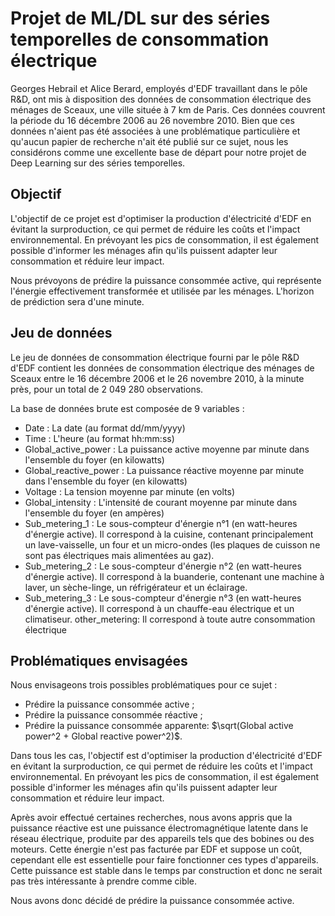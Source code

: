 # Projet de ML/DL sur des séries temporelles de consommation électrique

Georges Hebrail et Alice Berard, employés d'EDF travaillant dans le pôle R&D, ont mis à disposition des données de consommation électrique des ménages de Sceaux, une ville située à 7 km de Paris. Ces données couvrent la période du 16 décembre 2006 au 26 novembre 2010. Bien que ces données n'aient pas été associées à une problématique particulière et qu'aucun papier de recherche n'ait été publié sur ce sujet, nous les considérons comme une excellente base de départ pour notre projet de Deep Learning sur des séries temporelles.

## Objectif
L'objectif de ce projet est d'optimiser la production d'électricité d'EDF en évitant la surproduction, ce qui permet de réduire les coûts et l'impact environnemental. En prévoyant les pics de consommation, il est également possible d'informer les ménages afin qu'ils puissent adapter leur consommation et réduire leur impact.

Nous prévoyons de prédire la puissance consommée active, qui représente l'énergie effectivement transformée et utilisée par les ménages. L'horizon de prédiction sera d'une minute.

## Jeu de données
Le jeu de données de consommation électrique fourni par le pôle R&D d'EDF contient les données de consommation électrique des ménages de Sceaux entre le 16 décembre 2006 et le 26 novembre 2010, à la minute près, pour un total de 2 049 280 observations.

La base de données brute est composée de 9 variables :

- Date : La date (au format dd/mm/yyyy)
- Time : L'heure (au format hh:mm:ss)
- Global_active_power : La puissance active moyenne par minute dans l'ensemble du foyer (en kilowatts)
- Global_reactive_power : La puissance réactive moyenne par minute dans l'ensemble du foyer (en kilowatts)
- Voltage : La tension moyenne par minute (en volts)
- Global_intensity : L'intensité de courant moyenne par minute dans l'ensemble du foyer (en ampères)
- Sub_metering_1 : Le sous-compteur d'énergie n°1 (en watt-heures d'énergie active). Il correspond à la cuisine, contenant principalement un lave-vaisselle, un four et un micro-ondes (les plaques de cuisson ne sont pas électriques mais alimentées au gaz).
- Sub_metering_2 : Le sous-compteur d'énergie n°2 (en watt-heures d'énergie active). Il correspond à la buanderie, contenant une machine à laver, un sèche-linge, un réfrigérateur et un éclairage.
- Sub_metering_3 : Le sous-compteur d'énergie n°3 (en watt-heures d'énergie active). Il correspond à un chauffe-eau électrique et un climatiseur.
other_metering: Il correspond à toute autre consommation électrique

## Problématiques envisagées

Nous envisageons trois possibles problématiques pour ce sujet :

- Prédire la puissance consommée active ;
- Prédire la puissance consommée réactive ;
- Prédire la puissance consommée apparente: $\sqrt(Global active power^2 + Global reactive power^2)$.

Dans tous les cas, l'objectif est d'optimiser la production d'électricité d'EDF en évitant la surproduction, ce qui permet de réduire les coûts et l'impact environnemental. En prévoyant les pics de consommation, il est également possible d'informer les ménages afin qu'ils puissent adapter leur consommation et réduire leur impact.

Après avoir effectué certaines recherches, nous avons appris que la puissance réactive est une puissance électromagnétique latente dans le réseau électrique, produite par des appareils tels que des bobines ou des moteurs. Cette énergie n'est pas facturée par EDF et suppose un coût, cependant elle est essentielle pour faire fonctionner ces types d'appareils. Cette puissance est stable dans le temps par construction et donc ne serait pas très intéressante à prendre comme cible.

Nous avons donc décidé de prédire la puissance consommée active.
